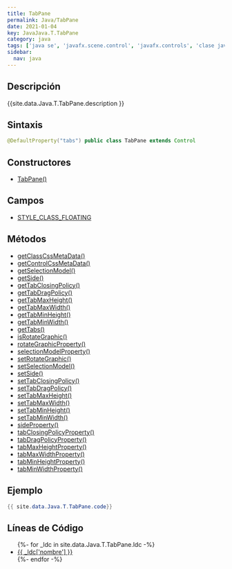```yaml
---
title: TabPane
permalink: Java/TabPane
date: 2021-01-04
key: JavaJava.T.TabPane
category: java
tags: ['java se', 'javafx.scene.control', 'javafx.controls', 'clase java', 'JavaFX 2.0']
sidebar: 
  nav: java
---
```


## Descripción
{{site.data.Java.T.TabPane.description }}

## Sintaxis
~~~java
@DefaultProperty("tabs") public class TabPane extends Control
~~~

## Constructores
* [TabPane()](/Java/TabPane/TabPane/)

## Campos
* [STYLE_CLASS_FLOATING](/Java/TabPane/STYLE_CLASS_FLOATING)

## Métodos
* [getClassCssMetaData()](/Java/TabPane/getClassCssMetaData)
* [getControlCssMetaData()](/Java/TabPane/getControlCssMetaData)
* [getSelectionModel()](/Java/TabPane/getSelectionModel)
* [getSide()](/Java/TabPane/getSide)
* [getTabClosingPolicy()](/Java/TabPane/getTabClosingPolicy)
* [getTabDragPolicy()](/Java/TabPane/getTabDragPolicy)
* [getTabMaxHeight()](/Java/TabPane/getTabMaxHeight)
* [getTabMaxWidth()](/Java/TabPane/getTabMaxWidth)
* [getTabMinHeight()](/Java/TabPane/getTabMinHeight)
* [getTabMinWidth()](/Java/TabPane/getTabMinWidth)
* [getTabs()](/Java/TabPane/getTabs)
* [isRotateGraphic()](/Java/TabPane/isRotateGraphic)
* [rotateGraphicProperty()](/Java/TabPane/rotateGraphicProperty)
* [selectionModelProperty()](/Java/TabPane/selectionModelProperty)
* [setRotateGraphic()](/Java/TabPane/setRotateGraphic)
* [setSelectionModel()](/Java/TabPane/setSelectionModel)
* [setSide()](/Java/TabPane/setSide)
* [setTabClosingPolicy()](/Java/TabPane/setTabClosingPolicy)
* [setTabDragPolicy()](/Java/TabPane/setTabDragPolicy)
* [setTabMaxHeight()](/Java/TabPane/setTabMaxHeight)
* [setTabMaxWidth()](/Java/TabPane/setTabMaxWidth)
* [setTabMinHeight()](/Java/TabPane/setTabMinHeight)
* [setTabMinWidth()](/Java/TabPane/setTabMinWidth)
* [sideProperty()](/Java/TabPane/sideProperty)
* [tabClosingPolicyProperty()](/Java/TabPane/tabClosingPolicyProperty)
* [tabDragPolicyProperty()](/Java/TabPane/tabDragPolicyProperty)
* [tabMaxHeightProperty()](/Java/TabPane/tabMaxHeightProperty)
* [tabMaxWidthProperty()](/Java/TabPane/tabMaxWidthProperty)
* [tabMinHeightProperty()](/Java/TabPane/tabMinHeightProperty)
* [tabMinWidthProperty()](/Java/TabPane/tabMinWidthProperty)

## Ejemplo
~~~java
{{ site.data.Java.T.TabPane.code}}
~~~

## Líneas de Código
<ul>
{%- for _ldc in site.data.Java.T.TabPane.ldc -%}
   <li>
       <a href="{{_ldc['url'] }}">{{ _ldc['nombre'] }}</a>
   </li>
{%- endfor -%}
</ul>

